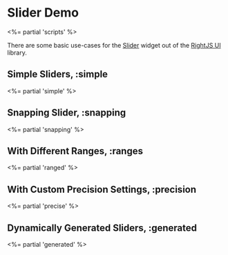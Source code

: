 # Slider Demo
<%= partial 'scripts' %>

There are some basic use-cases for the [Slider](/ui/slider) widget out of the
[RightJS UI](/ui) library.

## Simple Sliders, :simple
<%= partial 'simple' %>

## Snapping Slider, :snapping
<%= partial 'snapping' %>

## With Different Ranges, :ranges
<%= partial 'ranged' %>

## With Custom Precision Settings, :precision
<%= partial 'precise' %>

## Dynamically Generated Sliders, :generated
<%= partial 'generated' %>
